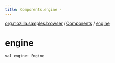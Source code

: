 ```yaml
---
title: Components.engine - 
---
```


[org.mozilla.samples.browser](../index.html) / [Components](index.html) / [engine](./engine.html)

# engine

`val engine: Engine`